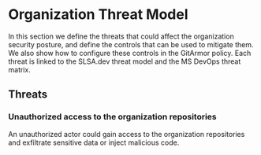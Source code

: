
# Organization Threat Model

In this section we define the threats that could affect the organization security posture, and define the controls that can be used to mitigate them. We also show how to configure these controls in the GitArmor policy. Each threat is linked to the SLSA.dev threat model and the MS DevOps threat matrix.

## Threats

### Unauthorized access to the organization repositories
An unauthorized actor could gain access to the organization repositories and exfiltrate sensitive data or inject malicious code.



